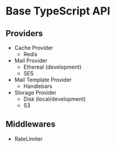 # Base TypeScript API

## Providers

  - Cache Provider
    - Redis
  - Mail Provider
    - Ethereal (development)
    - SES
  - Mail Template Provider
    - Handlebars
  - Storage Provider
    - Disk (local/development)
    - S3

## Middlewares

  - RateLimiter
